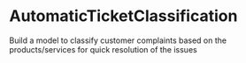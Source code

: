 # AutomaticTicketClassification
Build a model to classify customer complaints based on the products/services for quick resolution of the issues
